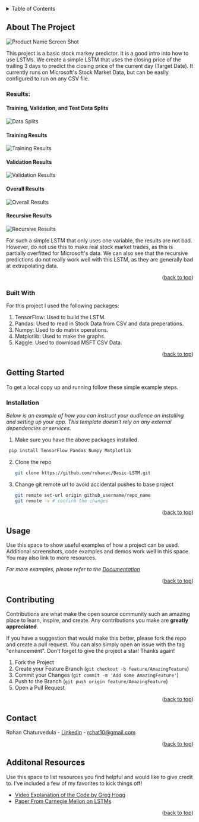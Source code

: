 <!-- Improved compatibility of back to top link: See: https://github.com/othneildrew/Best-README-Template/pull/73 -->
<a id="readme-top"></a>
<!--

<!-- TABLE OF CONTENTS -->
<details>
  <summary>Table of Contents</summary>
  <ol>
    <li>
      <a href="#about-the-project">About The Project</a>
      <ul>
        <li><a href="#built-with">Built With</a></li>
      </ul>
    </li>
    <li>
      <a href="#getting-started">Getting Started</a>
      <ul>
        <li><a href="#installation">Installation</a></li>
      </ul>
    </li>
    <li><a href="#Usage">Usage</a></li>
    <li><a href="#Contributing">Contributing</a></li>
    <li><a href="#Contact">Contact</a></li>
    <li><a href="#Additional Resources">Additional Resources</a></li>
  </ol>
</details>



<!-- ABOUT THE PROJECT -->
## About The Project

![Product Name Screen Shot][product-screenshot]

This project is a basic stock markey predictor. It is a good intro into how to use LSTMs. We create a simple LSTM that uses the closing price of the trailing 3 days to predict the closing price of the current day (Target Date). It currently runs on Microsoft's Stock Market Data, but can be easily configured to run on any CSV file. 

### Results: 

#### Training, Validation, and Test Data Splits
![Data Splits][data-splits]

#### Training Results
![Training Results][training-results]

#### Validation Results
![Validation Results][validation-results]

#### Overall Results
![Overall Results][Overall-results]

#### Recursive Results
![Recursive Results][Recursive-results]

For such a simple LSTM that only uses one variable, the results are not bad. However, do not use this to make real stock market trades, as this is partially overfitted for Microsoft's data. We can also see that the recursive predictions do not really work well with this LSTM, as they are generally bad at extrapolating data. 


<p align="right">(<a href="#readme-top">back to top</a>)</p>



### Built With

For this project I used the following packages: 

  1. TensorFlow: Used to build the LSTM.
  2. Pandas: Used to read in Stock Data from CSV and data preperations.
  3. Numpy: Used to do matrix operations. 
  4. Matplotlib: Used to make the graphs.
  5. Kaggle: Used to download MSFT CSV Data. 

<p align="right">(<a href="#readme-top">back to top</a>)</p>



<!-- GETTING STARTED -->
## Getting Started

To get a local copy up and running follow these simple example steps.

### Installation

_Below is an example of how you can instruct your audience on installing and setting up your app. This template doesn't rely on any external dependencies or services._

1. Make sure you have the above packages installed. 
  ```sh
   pip install TensorFlow Pandas Numpy Matplotlib
   ```
2. Clone the repo
   ```sh
   git clone https://github.com/rohanvc/Basic-LSTM.git
   ```
3. Change git remote url to avoid accidental pushes to base project
   ```sh
   git remote set-url origin github_username/repo_name
   git remote -v # confirm the changes
   ```

<p align="right">(<a href="#readme-top">back to top</a>)</p>



<!-- USAGE EXAMPLES -->
## Usage

Use this space to show useful examples of how a project can be used. Additional screenshots, code examples and demos work well in this space. You may also link to more resources.

_For more examples, please refer to the [Documentation](https://example.com)_

<p align="right">(<a href="#readme-top">back to top</a>)</p>



<!-- CONTRIBUTING -->
## Contributing

Contributions are what make the open source community such an amazing place to learn, inspire, and create. Any contributions you make are **greatly appreciated**.

If you have a suggestion that would make this better, please fork the repo and create a pull request. You can also simply open an issue with the tag "enhancement".
Don't forget to give the project a star! Thanks again!

1. Fork the Project
2. Create your Feature Branch (`git checkout -b feature/AmazingFeature`)
3. Commit your Changes (`git commit -m 'Add some AmazingFeature'`)
4. Push to the Branch (`git push origin feature/AmazingFeature`)
5. Open a Pull Request


<p align="right">(<a href="#readme-top">back to top</a>)</p>


<!-- CONTACT -->
## Contact

Rohan Chaturvedula - [Linkedin](https://www.linkedin.com/in/rohan-chaturvedula/) - rchat10@gmail.com


<p align="right">(<a href="#readme-top">back to top</a>)</p>



<!-- ACKNOWLEDGMENTS -->
## Additonal Resources

Use this space to list resources you find helpful and would like to give credit to. I've included a few of my favorites to kick things off!

* [Video Explanation of the Code by Greg Hogg](https://www.youtube.com/watch?v=CbTU92pbDKw)
* [Paper From Carnegie Mellon on LSTMs](https://deeplearning.cs.cmu.edu/S23/document/readings/LSTM.pdf)

<p align="right">(<a href="#readme-top">back to top</a>)</p>



<!-- MARKDOWN LINKS & IMAGES -->
<!-- https://www.markdownguide.org/basic-syntax/#reference-style-links -->

[linkedin-shield]: https://img.shields.io/badge/-LinkedIn-black.svg?style=for-the-badge&logo=linkedin&colorB=555
[linkedin-url]: https://linkedin.com/in/othneildrew
[product-screenshot]: images/Stock.webp
[data-splits]: images/dataSplits.png
[training-results]: images/TrainingResults.png
[validation-results]: images/ValidationResults.png
[overall-results]: images/OverallResults.png
[recursive-results]: images/RecursiveResults.png

